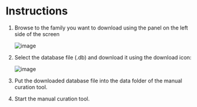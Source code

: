 # Instructions

1. Browse to the family you want to download using the panel on the left side of the screen

   ![image](https://github.com/user-attachments/assets/233aa5b8-1659-4948-b53c-678851c22a38)



3. Select the database file (.db) and download it using the download icon:

   ![image](https://github.com/user-attachments/assets/6e6adf48-73ae-441d-bf50-755f64d0467f)

5. Put the downloaded database file into the data folder of the manual curation tool.
6. Start the manual curation tool.
